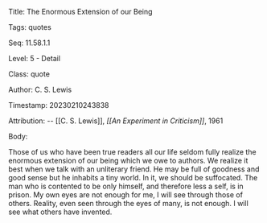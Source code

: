 Title:  The Enormous Extension of our Being

Tags:   quotes

Seq:    11.58.1.1

Level:  5 - Detail

Class:  quote

Author: C. S. Lewis

Timestamp: 20230210243838

Attribution: -- [[C. S. Lewis]], *[[An Experiment in Criticism]]*, 1961

Body:

Those of us who have been true readers all our life seldom fully realize the enormous extension of our being which we owe to authors. We realize it best when we talk with an unliterary friend. He may be full of goodness and good sense but he inhabits a tiny world. In it, we should be suffocated. The man who is contented to be only himself, and therefore less a self, is in prison. My own eyes are not enough for me, I will see through those of others. Reality, even seen through the eyes of many, is not enough. I will see what others have invented. 

